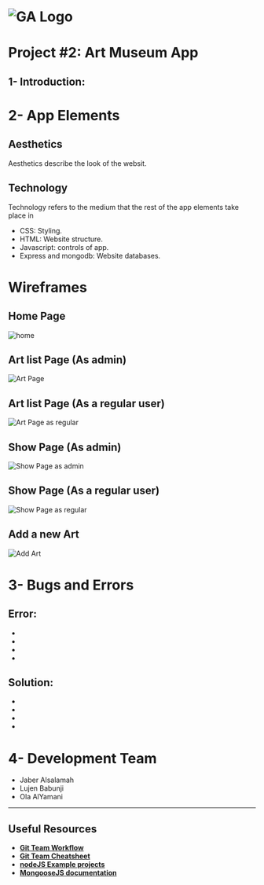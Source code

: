 # ![GA Logo](https://ga-dash.s3.amazonaws.com/production/assets/logo-9f88ae6c9c3871690e33280fcf557f33.png) 

# Project #2: Art Museum App

## 1- Introduction:

# 2- App Elements
## Aesthetics
Aesthetics describe the look of the websit.

## Technology
Technology refers to the medium that the rest of the app elements take place in
  - CSS: Styling.
  - HTML: Website structure.
  - Javascript: controls of app.
  - Express and mongodb: Website databases.

# Wireframes
## Home Page
![home](https://media.git.generalassemb.ly/user/26796/files/e3a8e780-74c8-11ea-93c1-57c502b3c083)

## Art list Page (As admin)
![Art Page](https://media.git.generalassemb.ly/user/26796/files/4bf7c900-74c9-11ea-80c5-3f1635a7410f)

## Art list Page (As a regular user)
![Art Page as regular](https://media.git.generalassemb.ly/user/26796/files/038cdb00-74ca-11ea-9e1d-569c6db07981)

## Show Page (As admin)
![Show Page as admin](https://media.git.generalassemb.ly/user/26796/files/a47b9600-74ca-11ea-8d34-c5b59301f13c)

## Show Page (As a regular user)
![Show Page as regular](https://media.git.generalassemb.ly/user/26796/files/c543eb80-74ca-11ea-9787-c9f8211eacb4)

## Add a new Art
![Add Art](https://media.git.generalassemb.ly/user/26796/files/49966e80-74cb-11ea-8040-f6c2bc66cdae)




# 3- Bugs and Errors

## Error:
-
-
-
-
## Solution:
-
-
-
-

# 4- Development Team
- Jaber Alsalamah
- Lujen Babunji
- Ola AlYamani

---

## Useful Resources

- **[Git Team Workflow](https://www.atlassian.com/git/tutorials/comparing-workflows)**
- **[Git Team Cheatsheet](https://jameschambers.co/writing/git-team-workflow-cheatsheet/)**
- **[nodeJS Example projects](https://github.com/sqreen/awesome-nodejs-projects)**
- **[MongooseJS documentation](https://mongoosejs.com/docs/index.html)**

